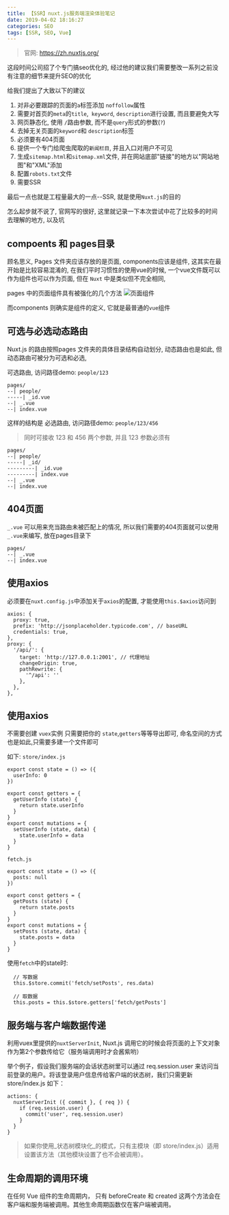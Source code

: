```yaml
---
title: 【SSR】nuxt.js服务端渲染体验笔记
date: 2019-04-02 18:16:27
categories: SEO
tags: [SSR, SEO, Vue]
---
```



> 官网: https://zh.nuxtjs.org/


这段时间公司招了个专门搞seo优化的,  经过他的建议我们需要整改一系列之前没有注意的细节来提升SEO的优化

给我们提出了大致以下的建议
1. 对非必要跟踪的页面的`a`标签添加 `noffollow`属性
2. 需要对首页的`meta`的`title`,` keyword`, `description`进行设置, 而且要避免大写
3. 网页静态化, 使用 `/`路由参数, 而不是`query`形式的参数(`?`)
4. 去掉无关页面的`keyword`和 `description`标签
5. 必须要有404页面
6. 提供一个专门给爬虫爬取的`新闻栏目`, 并且入口对用户不可见
7. 生成`sitemap.html`和`sitemap.xml`文件,  并在网站底部"链接"的地方以"网站地图"和"XML"添加
8. 配置`robots.txt`文件
9. 需要SSR


最后一点也就是工程量最大的一点--SSR, 就是使用`Nuxt.js`的目的

怎么起步就不说了, 官网写的很好, 这里就记录一下本次尝试中花了比较多的时间去理解的地方, 以及坑

## compoents 和 pages目录
顾名思义, Pages 文件夹应该存放的是页面, components应该是组件,  这其实在最开始是比较容易混淆的,  在我们平时习惯性的使用vue的时候, 一个vue文件既可以作为组件也可以作为页面,  但在 `Nuxt` 中是类似但不完全相同,  

pages 中的页面组件具有被强化的几个方法
![页面组件](http://img.nixiaolei.com/2019-05-02-19-08-21.png)

而components 则确实是组件的定义,  它就是最普通的`vue`组件

## 可选与必选动态路由

Nuxt.js 的路由按照pages 文件夹的具体目录结构自动划分,  动态路由也是如此, 但动态路由可被分为可选和必选,  

可选路由, 访问路径demo: `people/123`
```
pages/
--| people/
-----| _id.vue
--| _.vue
--| index.vue
```



这样的结构是 必选路由,  访问路径demo: `people/123/456`
> 同时可接收 123 和 456 两个参数, 并且 123 参数必须有
```
pages/
--| people/
-----| _id/
---------| _id.vue
---------| index.vue
--| _.vue
--| index.vue
```



## 404页面
`_.vue` 可以用来充当路由未被匹配上的情况, 所以我们需要的404页面就可以使用`_.vue`来编写, 放在pages目录下


```
pages/
--| _.vue
--| index.vue
```

## 使用axios
必须要在`nuxt.config.js`中添加关于`axios`的配置, 才能使用`this.$axios`访问到
```Js
axios: {
  proxy: true,
  prefix: 'http://jsonplaceholder.typicode.com', // baseURL
  credentials: true,
},
proxy: {
  '/api/': {
    target: 'http://127.0.0.1:2001', // 代理地址
    changeOrigin: true,
    pathRewrite: {
      '^/api': ''
    },
  },
},
```

## 使用axios
不需要创建 `vuex`实例
只需要把你的 `state`,`getters`等等导出即可,  命名空间的方式也是如此,只需要多建一个文件即可

如下:
`store/index.js`
```Js
export const state = () => ({
  userInfo: 0
})

export const getters = {
  getUserInfo (state) {
    return state.userInfo
  }
}
export const mutations = {
  setUserInfo (state, data) {
    state.userInfo = data
  }
}
```

`fetch.js`
```Js
export const state = () => ({
  posts: null
})

export const getters = {
  getPosts (state) {
    return state.posts
  }
}
export const mutations = {
  setPosts (state, data) {
    state.posts = data
  }
}
```


使用`fetch`中的state时:
```Js
  // 写数据
  this.$store.commit('fetch/setPosts', res.data)

  // 取数据
  this.posts = this.$store.getters['fetch/getPosts'] 
```



## 服务端与客户端数据传递
利用vuex里提供的`nuxtServerInit`,  Nuxt.js 调用它的时候会将页面的上下文对象作为第2个参数传给它（服务端调用时才会酱紫哟）

举个例子，假设我们服务端的会话状态树里可以通过 req.session.user 来访问当前登录的用户。将该登录用户信息传给客户端的状态树，我们只需更新 store/index.js 如下：
```Js
actions: {
  nuxtServerInit ({ commit }, { req }) {
    if (req.session.user) {
      commit('user', req.session.user)
    }
  }
}
```
> 如果你使用_状态树模块化_的模式，只有主模块（即 store/index.js）适用设置该方法（其他模块设置了也不会被调用）。

## 生命周期的调用环境
在任何 Vue 组件的生命周期内， 只有 beforeCreate 和 created 这两个方法会在 客户端和服务端被调用。其他生命周期函数仅在客户端被调用。




